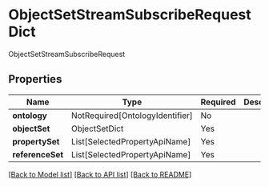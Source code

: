 # ObjectSetStreamSubscribeRequestDict

ObjectSetStreamSubscribeRequest

## Properties
| Name | Type | Required | Description |
| ------------ | ------------- | ------------- | ------------- |
**ontology** | NotRequired[OntologyIdentifier] | No |  |
**objectSet** | ObjectSetDict | Yes |  |
**propertySet** | List[SelectedPropertyApiName] | Yes |  |
**referenceSet** | List[SelectedPropertyApiName] | Yes |  |


[[Back to Model list]](../../../README.md#models-v2-link) [[Back to API list]](../../README.md#documentation-for-api-endpoints) [[Back to README]](../../README.md)

